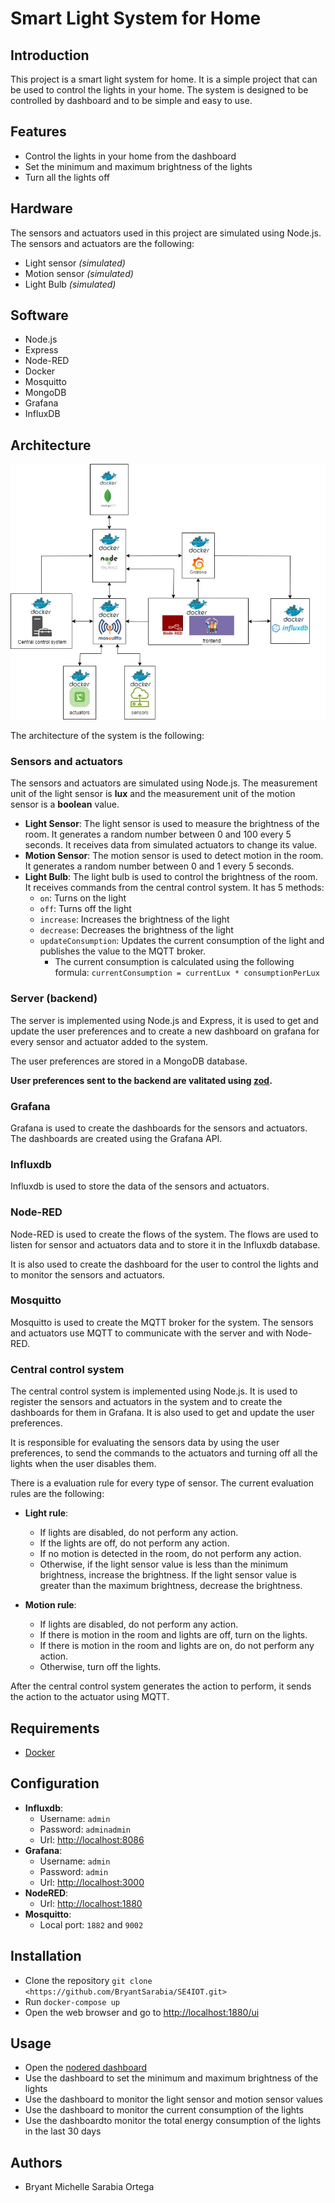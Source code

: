 # Smart Light System for Home

## Introduction

This project is a smart light system for home. It is a simple project that can be used to control the lights in your home. The system is designed to be controlled by dashboard and to be simple and easy to use.

## Features

- Control the lights in your home from the dashboard
- Set the minimum and maximum brightness of the lights
- Turn all the lights off

## Hardware

The sensors and actuators used in this project are simulated using Node.js. The sensors and actuators are the following:

- Light sensor *(simulated)*
- Motion sensor *(simulated)*
- Light Bulb *(simulated)*

## Software

- Node.js
- Express
- Node-RED
- Docker
- Mosquitto
- MongoDB
- Grafana
- InfluxDB

## Architecture

![Architecture diagram](./docs/arch.jpg)

The architecture of the system is the following:

### Sensors and actuators

The sensors and actuators are simulated using Node.js.
The measurement unit of the light sensor is **lux** and the measurement unit of the motion sensor is a **boolean** value.

- **Light Sensor**: The light sensor is used to measure the brightness of the room. It generates a random number between 0 and 100 every 5 seconds. It receives data from simulated actuators to change its value.
- **Motion Sensor**: The motion sensor is used to detect motion in the room. It generates a random number between 0 and 1 every 5 seconds.
- **Light Bulb**: The light bulb is used to control the brightness of the room. It receives commands from the central control system. It has 5 methods:
  - `on`: Turns on the light
  - `off`: Turns off the light
  - `increase`: Increases the brightness of the light
  - `decrease`: Decreases the brightness of the light
  - `updateConsumption`: Updates the current consumption of the light and publishes the value to the MQTT broker.
    - The current consumption is calculated using the following formula: `currentConsumption = currentLux * consumptionPerLux`

### Server (backend)

The server is implemented using Node.js and Express, it is used to get and update the user preferences and to create a new dashboard on grafana for every sensor and actuator added to the system.

The user preferences are stored in a MongoDB database.

**User preferences sent to the backend are valitated using [zod](https://zod.dev/).**

### Grafana

Grafana is used to create the dashboards for the sensors and actuators. The dashboards are created using the Grafana API.

### Influxdb

Influxdb is used to store the data of the sensors and actuators.

### Node-RED

Node-RED is used to create the flows of the system. The flows are used to listen for sensor and actuators data and to store it in the Influxdb database.

It is also used to create the dashboard for the user to control the lights and to monitor the sensors and actuators.

### Mosquitto

Mosquitto is used to create the MQTT broker for the system. The sensors and actuators use MQTT to communicate with the server and with Node-RED.

### Central control system

The central control system is implemented using Node.js. It is used to register the sensors and actuators in the system and to create the dashboards for them in Grafana. It is also used to get and update the user preferences.

It is responsible for evaluating the sensors data by using the user preferences, to send the commands to the actuators and turning off all the lights when the user disables them.

There is a evaluation rule for every type of sensor. The current evaluation rules are the following:

- **Light rule**:
  - If lights are disabled, do not perform any action.
  - If the lights are off, do not perform any action.
  - If no motion is detected in the room, do not perform any action.
  - Otherwise, if the light sensor value is less than the minimum brightness, increase the brightness. If the light sensor value is greater than the maximum brightness, decrease the brightness.

- **Motion rule**:
  - If lights are disabled, do not perform any action.
  - If there is motion in the room and lights are off, turn on the lights.
  - If there is motion in the room and lights are on, do not perform any action.
  - Otherwise, turn off the lights.

After the central control system generates the action to perform, it sends the action to the actuator using MQTT.
  
## Requirements

- [Docker](https://www.docker.com/get-started/)

## Configuration

- **Influxdb**:
  - Username: `admin`
  - Password: `adminadmin`
  - Url: <http://localhost:8086>
- **Grafana**:
  - Username: `admin`
  - Password: `admin`
  - Url: <http://localhost:3000>
- **NodeRED**:
  - Url: <http://localhost:1880>
- **Mosquitto**:
  - Local port: `1882` and `9002`

## Installation

- Clone the repository `git clone <https://github.com/BryantSarabia/SE4IOT.git>`
- Run `docker-compose up`
- Open the web browser and go to <http://localhost:1880/ui>

## Usage

- Open the [nodered dashboard](http://localhost:1880/ui)
- Use the dashboard to set the minimum and maximum brightness of the lights
- Use the dashboard to monitor the light sensor and motion sensor values
- Use the dashboard to monitor the current consumption of the lights
- Use the dashboardto monitor the total energy consumption of the lights in the last 30 days

## Authors

- Bryant Michelle Sarabia Ortega
